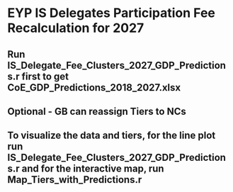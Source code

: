 # EYP IS Delegates Participation Fee Recalculation for 2027

## Run IS_Delegate_Fee_Clusters_2027_GDP_Predictions.r first to get CoE_GDP_Predictions_2018_2027.xlsx

## Optional - GB can reassign Tiers to NCs

## To visualize the data and tiers, for the line plot run IS_Delegate_Fee_Clusters_2027_GDP_Predictions.r and for the interactive map, run Map_Tiers_with_Predictions.r
